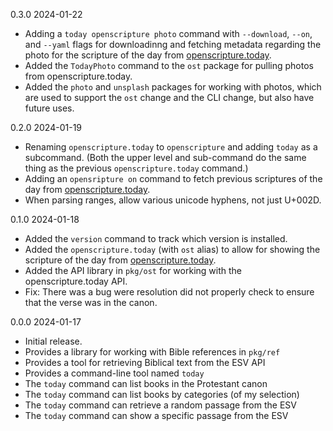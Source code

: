 0.3.0  2024-01-22

 * Adding a `today openscripture photo` command with `--download`, `--on`, and `--yaml` flags for downloadinng and fetching metadata regarding the photo for the scripture of the day from [openscripture.today](https://openscripture.today).
 * Added the `TodayPhoto` command to the `ost` package for pulling photos from openscripture.today.
 * Added the `photo` and `unsplash` packages for working with photos, which are used to support the `ost` change and the CLI change, but also have future uses.

0.2.0  2024-01-19

 * Renaming `openscripture.today` to `openscripture` and adding `today` as a subcommand. (Both the upper level and sub-command do the same thing as the previous `openscripture.today` command.)
 * Adding an `opensripture on` command to fetch previous scriptures of the day from [openscripture.today](https://openscripture.today).
 * When parsing ranges, allow various unicode hyphens, not just U+002D.

0.1.0  2024-01-18

 * Added the `version` command to track which version is installed.
 * Added the `openscripture.today` (with `ost` alias) to allow for showing the scripture of the day from [openscripture.today](https://openscripture.today).
 * Added the API library in `pkg/ost` for working with the openscripture.today API.
 * Fix: There was a bug were resolution did not properly check to ensure that the verse was in the canon.

0.0.0  2024-01-17

 * Initial release.
 * Provides a library for working with Bible references in `pkg/ref`
 * Provides a tool for retrieving Biblical text from the ESV API
 * Provides a command-line tool named `today`
 * The `today` command can list books in the Protestant canon
 * The `today` command can list books by categories (of my selection)
 * The `today` command can retrieve a random passage from the ESV
 * The `today` command can show a specific passage from the ESV
